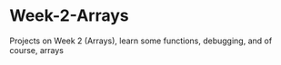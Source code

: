 # Week-2-Arrays

Projects on Week 2 (Arrays), learn some functions, debugging, and of course, arrays
